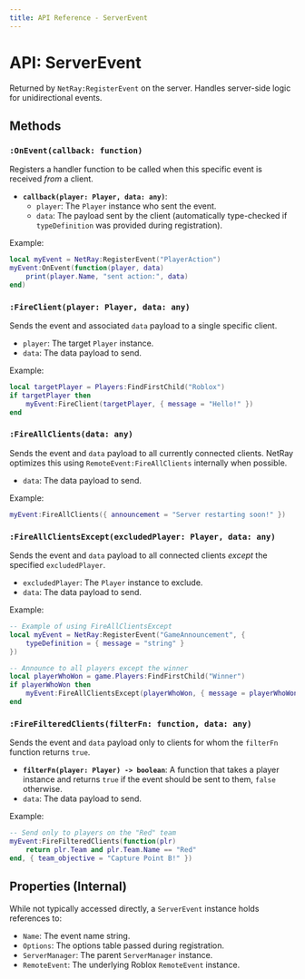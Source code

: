 ```yaml
---
title: API Reference - ServerEvent
---
```


# API: ServerEvent

Returned by `NetRay:RegisterEvent` on the server. Handles server-side logic for unidirectional events.

## Methods

### `:OnEvent(callback: function)`
Registers a handler function to be called when this specific event is received *from* a client.
*   **`callback(player: Player, data: any)`**:
    *   `player`: The `Player` instance who sent the event.
    *   `data`: The payload sent by the client (automatically type-checked if `typeDefinition` was provided during registration).

Example:
```lua
local myEvent = NetRay:RegisterEvent("PlayerAction")
myEvent:OnEvent(function(player, data)
    print(player.Name, "sent action:", data)
end)
```

### `:FireClient(player: Player, data: any)`
Sends the event and associated `data` payload to a single specific client.
*   `player`: The target `Player` instance.
*   `data`: The data payload to send.

Example:
```lua
local targetPlayer = Players:FindFirstChild("Roblox")
if targetPlayer then
    myEvent:FireClient(targetPlayer, { message = "Hello!" })
end
```

### `:FireAllClients(data: any)`
Sends the event and `data` payload to all currently connected clients. NetRay optimizes this using `RemoteEvent:FireAllClients` internally when possible.
*   `data`: The data payload to send.

Example:
```lua
myEvent:FireAllClients({ announcement = "Server restarting soon!" })
```

### `:FireAllClientsExcept(excludedPlayer: Player, data: any)`
Sends the event and `data` payload to all connected clients *except* the specified `excludedPlayer`.
*   `excludedPlayer`: The `Player` instance to exclude.
*   `data`: The data payload to send.

Example:
```lua
-- Example of using FireAllClientsExcept
local myEvent = NetRay:RegisterEvent("GameAnnouncement", {
    typeDefinition = { message = "string" }
})

-- Announce to all players except the winner
local playerWhoWon = game.Players:FindFirstChild("Winner")
if playerWhoWon then
    myEvent:FireAllClientsExcept(playerWhoWon, { message = playerWhoWon.Name .. " won the round!" })
end
```

### `:FireFilteredClients(filterFn: function, data: any)`
Sends the event and `data` payload only to clients for whom the `filterFn` function returns `true`.
*   **`filterFn(player: Player) -> boolean`**: A function that takes a player instance and returns `true` if the event should be sent to them, `false` otherwise.
*   `data`: The data payload to send.

Example:
```lua
-- Send only to players on the "Red" team
myEvent:FireFilteredClients(function(plr)
    return plr.Team and plr.Team.Name == "Red"
end, { team_objective = "Capture Point B!" })
```

## Properties (Internal)

While not typically accessed directly, a `ServerEvent` instance holds references to:
*   `Name`: The event name string.
*   `Options`: The options table passed during registration.
*   `ServerManager`: The parent `ServerManager` instance.
*   `RemoteEvent`: The underlying Roblox `RemoteEvent` instance.
